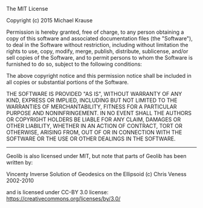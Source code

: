 The MIT License

Copyright (c) 2015 Michael Krause

Permission is hereby granted, free of charge, to any person obtaining a copy
of this software and associated documentation files (the "Software"), to deal
in the Software without restriction, including without limitation the rights
to use, copy, modify, merge, publish, distribute, sublicense, and/or sell
copies of the Software, and to permit persons to whom the Software is
furnished to do so, subject to the following conditions:

The above copyright notice and this permission notice shall be included in
all copies or substantial portions of the Software.

THE SOFTWARE IS PROVIDED "AS IS", WITHOUT WARRANTY OF ANY KIND, EXPRESS OR
IMPLIED, INCLUDING BUT NOT LIMITED TO THE WARRANTIES OF MERCHANTABILITY,
FITNESS FOR A PARTICULAR PURPOSE AND NONINFRINGEMENT. IN NO EVENT SHALL THE
AUTHORS OR COPYRIGHT HOLDERS BE LIABLE FOR ANY CLAIM, DAMAGES OR OTHER
LIABILITY, WHETHER IN AN ACTION OF CONTRACT, TORT OR OTHERWISE, ARISING FROM,
OUT OF OR IN CONNECTION WITH THE SOFTWARE OR THE USE OR OTHER DEALINGS IN
THE SOFTWARE.

---

Geolib is also licensed under MIT, but note that parts of Geolib has been written by:

Vincenty Inverse Solution of Geodesics on the Ellipsoid (c) Chris Veness 2002-2010

and is licensed under CC-BY 3.0 license: https://creativecommons.org/licenses/by/3.0/
